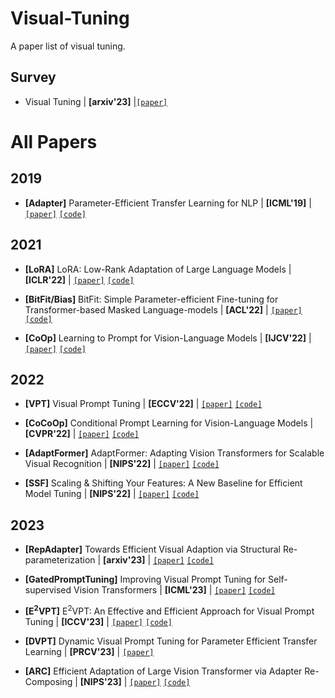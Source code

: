 # Visual-Tuning
A paper list of visual tuning.

## Survey
- Visual Tuning | **[arxiv'23]** |[`[paper]`](https://arxiv.org/abs/2305.06061)


# All Papers

## 2019
- **[Adapter]** Parameter-Efficient Transfer Learning for NLP | **[ICML'19]** | [`[paper]`](https://arxiv.org/abs/1902.00751) [`[code]`](https://github.com/google-research/adapter-bert)

## 2021
- **[LoRA]** LoRA: Low-Rank Adaptation of Large Language Models | **[ICLR'22]** | [`[paper]`](https://arxiv.org/abs/2106.09685) [`[code]`](https://github.com/microsoft/LoRA)

- **[BitFit/Bias]** BitFit: Simple Parameter-efficient Fine-tuning for Transformer-based Masked Language-models | **[ACL'22]** | [`[paper]`](https://arxiv.org/abs/2106.10199) [`[code]`](https://github.com/benzakenelad/BitFit)

- **[CoOp]** Learning to Prompt for Vision-Language Models | **[IJCV'22]** | [`[paper]`](https://arxiv.org/abs/2109.01134) [`[code]`](https://github.com/KaiyangZhou/CoOp)

## 2022
- **[VPT]** Visual Prompt Tuning | **[ECCV'22]** | [`[paper]`](https://arxiv.org/abs/2203.12119) [`[code]`](https://github.com/kmnp/vpt) 

- **[CoCoOp]** Conditional Prompt Learning for Vision-Language Models | **[CVPR'22]** | [`[paper]`](https://arxiv.org/abs/2203.05557) [`[code]`](https://github.com/KaiyangZhou/CoOp) 

- **[AdaptFormer]** AdaptFormer: Adapting Vision Transformers for Scalable Visual Recognition | **[NIPS'22]** | [`[paper]`](https://arxiv.org/abs/2205.13535) [`[code]`](https://github.com/ShoufaChen/AdaptFormer) 

- **[SSF]** Scaling & Shifting Your Features: A New Baseline for Efficient Model Tuning | **[NIPS'22]** | [`[paper]`](https://arxiv.org/abs/2210.08823) [`[code]`](https://github.com/dongzelian/SSF)

## 2023
- **[RepAdapter]** Towards Efficient Visual Adaption via Structural Re-parameterization | **[arxiv'23]** | [`[paper]`](https://arxiv.org/abs/2302.08106) [`[code]`](https://github.com/luogen1996/RepAdapter)

- **[GatedPromptTuning]** Improving Visual Prompt Tuning for Self-supervised Vision Transformers | **[ICML'23]** | [`[paper]`](https://arxiv.org/abs/2306.05067) [`[code]`](https://github.com/ryongithub/GatedPromptTuning)

- **[E<sup>2</sup>VPT]** E<sup>2</sup>VPT: An Effective and Efficient Approach for Visual Prompt Tuning | **[ICCV'23]** | [`[paper]`](https://arxiv.org/abs/2307.13770) [`[code]`](https://github.com/ChengHan111/E2VPT) 

- **[DVPT]** Dynamic Visual Prompt Tuning for Parameter Efficient Transfer Learning | **[PRCV'23]** | [`[paper]`](https://arxiv.org/abs/2309.06123) 

- **[ARC]** Efficient Adaptation of Large Vision Transformer via Adapter Re-Composing | **[NIPS'23]** | [`[paper]`](https://arxiv.org/abs/2310.06234) [`[code]`](https://github.com/DavidYanAnDe/ARC)